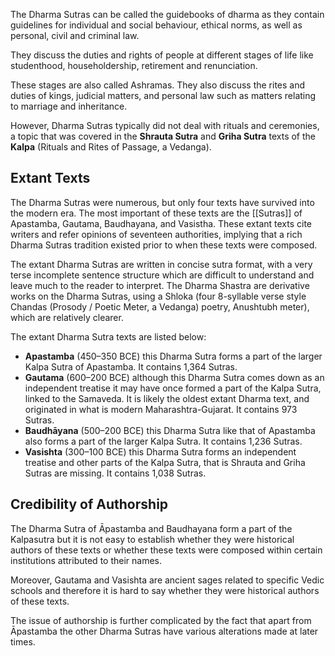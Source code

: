 The Dharma Sutras can be called the guidebooks of dharma as they contain guidelines for individual and social behaviour, ethical norms, as well as personal, civil and criminal law.

They discuss the duties and rights of people at different stages of life like studenthood, householdership, retirement and renunciation.

These stages are also called Ashramas. They also discuss the rites and duties of kings, judicial matters, and personal law such as matters relating to marriage and inheritance.

However, Dharma Sutras typically did not deal with rituals and ceremonies, a topic that was covered in the **Shrauta Sutra** and **Griha Sutra** texts of the **Kalpa** (Rituals and Rites of Passage, a Vedanga).

## Extant Texts
The Dharma Sutras were numerous, but only four texts have survived into the modern era. The most important of these texts are the [[Sutras]] of Apastamba, Gautama, Baudhayana, and Vasistha. These extant texts cite writers and refer opinions of seventeen authorities, implying that a rich Dharma Sutras tradition existed prior to when these texts were composed.

The extant Dharma Sutras are written in concise sutra format, with a very terse incomplete sentence structure which are difficult to understand and leave much to the reader to interpret. The Dharma Shastra are derivative works on the Dharma Sutras, using a Shloka (four 8-syllable verse style Chandas (Prosody / Poetic Meter, a Vedanga) poetry, Anushtubh meter), which are relatively clearer.

The extant Dharma Sutra texts are listed below:

- **Apastamba** (450–350 BCE) this Dharma Sutra forms a part of the larger Kalpa Sutra of Apastamba. It contains 1,364 Sutras.
- **Gautama** (600–200 BCE) although this Dharma Sutra comes down as an independent treatise it may have once formed a part of the Kalpa Sutra, linked to the Samaveda. It is likely the oldest extant Dharma text, and originated in what is modern Maharashtra-Gujarat. It contains 973 Sutras.
- **Baudhāyana** (500–200 BCE) this Dharma Sutra like that of Apastamba also forms a part of the larger Kalpa Sutra. It contains 1,236 Sutras.
- **Vasishta** (300–100 BCE) this Dharma Sutra forms an independent treatise and other parts of the Kalpa Sutra, that is Shrauta and Griha Sutras are missing. It contains 1,038 Sutras.
## Credibility of Authorship
The Dharma Sutra of Āpastamba and Baudhayana form a part of the Kalpasutra but it is not easy to establish whether they were historical authors of these texts or whether these texts were composed within certain institutions attributed to their names.

Moreover, Gautama and Vasishta are ancient sages related to specific Vedic schools and therefore it is hard to say whether they were historical authors of these texts.

The issue of authorship is further complicated by the fact that apart from Āpastamba the other Dharma Sutras have various alterations made at later times.